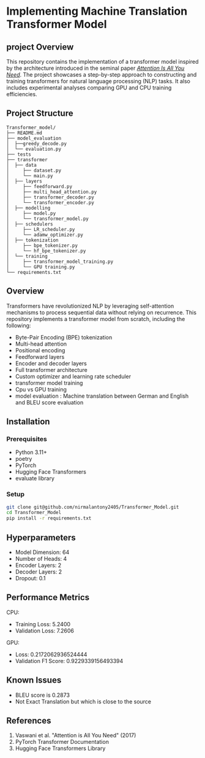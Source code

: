# Implementing Machine Translation Transformer Model

## project Overview
This repository contains the implementation of a transformer model inspired by the architecture introduced in the seminal paper [*Attention Is All You Need*](https://arxiv.org/abs/1706.03762). The project showcases a step-by-step approach to constructing and training transformers for natural language processing (NLP) tasks. It also includes experimental analyses comparing GPU and CPU training efficiencies.

## Project Structure
```
Transformer_model/
├── README.md
├── model_evaluation
│  ├──greedy_decode.py
│  └── evaluation.py
├── tests
├── transformer
│  ├── data
│	  ├── dataset.py
│     └── main.py
│  ├── layers
│	  ├── feedforward.py
│	  ├── multi_head_attention.py
│	  ├── transformer_decoder.py
│	  └── transformer_encoder.py
│  ├── modelling
│	  ├── model.py
│	  └── transformer_model.py
│  ├── schedulers
│	  ├── LR_scheduler.py
│     └── adamw_optimizer.py
│  ├── tokenization
│	  ├── bpe_tokenizer.py
│     └── hf_bpe_tokenizer.py
│  └── training 
│     ├── transformer_model_training.py
│	  └── GPU training.py
└── requirements.txt
```

## Overview

Transformers have revolutionized NLP by leveraging self-attention mechanisms to process sequential data without relying on recurrence. This repository implements a transformer model from scratch, including the following:

- Byte-Pair Encoding (BPE) tokenization
- Multi-head attention
- Positional encoding
- Feedforward layers
- Encoder and decoder layers
- Full transformer architecture
- Custom optimizer and learning rate scheduler
- transformer model training
- Cpu vs GPU training 
- model evaluation  : Machine translation between German    and English and BLEU score evaluation 

## Installation

### Prerequisites
- Python 3.11+
- poetry 
- PyTorch
- Hugging Face Transformers
- evaluate library

### Setup
```bash
git clone git@github.com/nirmalantony2405/Transformer_Model.git
cd Transformer_Model
pip install -r requirements.txt
```

## Hyperparameters
- Model Dimension: 64
- Number of Heads: 4
- Encoder Layers: 2
- Decoder Layers: 2
- Dropout: 0.1

## Performance Metrics
CPU:
- Training Loss: 5.2400
- Validation Loss: 7.2606

GPU:
- Loss: 0.2172062936524444
- Validation F1 Score: 0.9229339156493394

## Known Issues
- BLEU score is 0.2873
- Not Exact Translation but which is close to the source

## References
1. Vaswani et al. "Attention is All You Need" (2017)
2. PyTorch Transformer Documentation
3. Hugging Face Transformers Library